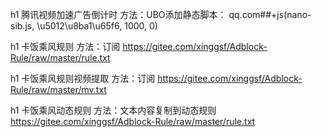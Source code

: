 h1 腾讯视频加速广告倒计时
方法：UBO添加静态脚本：
qq.com##+js(nano-sib.js, \u5012\u8ba1\u65f6, 1000, 0)

h1 卡饭乘风规则
方法：订阅
https://gitee.com/xinggsf/Adblock-Rule/raw/master/rule.txt

h1 卡饭乘风规则视频提取
方法：订阅
https://gitee.com/xinggsf/Adblock-Rule/raw/master/mv.txt

h1 卡饭乘风动态规则
方法：文本内容复制到动态规则
https://gitee.com/xinggsf/Adblock-Rule/raw/master/rule.txt